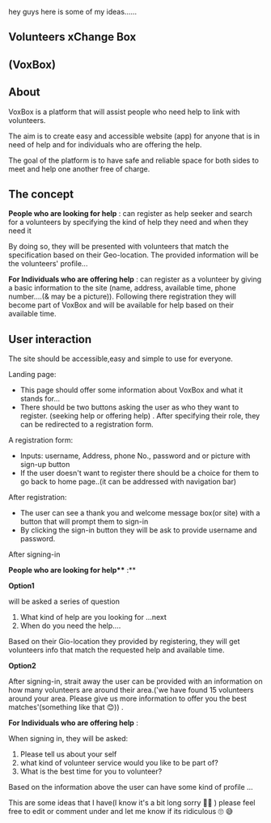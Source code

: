 hey guys here is some of my ideas......

## Volunteers xChange Box

## (VoxBox)

## About

VoxBox is a platform that will assist people who need help to link with volunteers.

The aim is to create easy and accessible website (app) for anyone that is in need of help and for individuals who are offering the help.

The goal of the platform is to have safe and reliable space for both sides to meet and help one another free of charge.

## The concept

**People who are looking for help** : can register as help seeker and search for a volunteers by specifying the kind of help they need and when they need it

By doing so, they will be presented with volunteers that match the specification based on their Geo-location. The provided information will be the volunteers' profile...

**For Individuals who are offering help** : can register as a volunteer by giving a basic information to the site (name, address, available time, phone number….(&amp; may be a picture)). Following there registration they will become part of VoxBox and will be available for help based on their available time.

## User interaction

The site should be accessible,easy and simple to use for everyone.

Landing page:

- This page should offer some information about VoxBox and what it stands for…
- There should be two buttons asking the user as who they want to register. (seeking help or offering help) . After specifying their role, they can be redirected to a registration form.

A registration form:

- Inputs: username, Address, phone No., password and or picture with sign-up button
- If the user doesn&#39;t want to register there should be a choice for them to go back to home page..(it can be addressed with navigation bar)

After registration:

- The user can see a thank you and welcome message box(or site) with a button that will prompt them to sign-in
- By clicking the sign-in button they will be ask to provide username and password.

After signing-in

**People who are looking for help\*\*** :\*\*

**Option1**

will be asked a series of question

1. What kind of help are you looking for …next
2. When do you need the help….

Based on their Gio-location they provided by registering, they will get volunteers info that match the requested help and available time.

**Option2**

After signing-in, strait away the user can be provided with an information on how many volunteers are around their area.(&#39;we have found 15 volunteers around your area. Please give us more information to offer you the best matches&#39;(something like that 😊)) .

**For Individuals who are offering help** :

When signing in, they will be asked:

1. Please tell us about your self
2. what kind of volunteer service would you like to be part of?
3. What is the best time for you to volunteer?

Based on the information above the user can have some kind of profile …

This are some ideas that I have(I know it&#39;s a bit long sorry 🙇‍♀️ ) please feel free to edit or comment under and let me know if its ridiculous 🙄 😅

